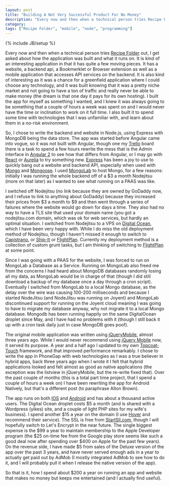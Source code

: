 ```yaml
---
layout: post
title: "Building A Not Very Successful Product For No Money"
description: "Every now and then when a technical person tries Recipe Folder out, I get asked about how the application was built and what it runs on."
category: 
tags: ["Recipe Folder", "mobile", "node", "programming"]
---
```

{% include JB/setup %}

Every now and then when a technical person tries [Recipe Folder](https://recipe-folder.com) out, I get asked about how the application was built and what it runs on.  It is kind of an interesting application in that it has quite a few moving pieces.  It has a website, a backend api, a Bookmerklet or Browser extension as well as a mobile application that accesses API services on the backend.  It is also kind of interesting as it was a chance for a greenfield application where I could choose any technology, and it was built knowing that it was a pretty niche market and not going to have a ton of traffic and really never be able to make money (the dream is that one day it pays for its own hosting).  I built the app for myself as something I wanted, and I knew it was always going to be something that a couple of hours a week was spent on and I would never have the time or inclination to work on it full time.  I also built it to spend some time with technologies that I was unfamiliar with, and learn about them in a no-risk environment.

So, I chose to write the backend and website in Node.js, using Express with MongoDB being the data store.  The app was started before Angular came into vogue, so it was not built with Angular, though one my [Trello](https://trello.com) board there is a task to spend a few hours rewrite the mess that is the Admin interface in [Angular 2](https://angular.io/) to see how that differs from Angular, or I may go with [React](http://facebook.github.io/react/) or [Aurelia](http://aurelia.io/) to try something new.  [Express](http://expressjs.com/) has been a joy to use to quickly bang out a website and backend API, especially when used with [Mongo](http://www.mongodb.org/) and [Mongoose](http://mongoosejs.com/).   I used [MongoLab](http://www.mongodb.org/) to host Mongo, for a few reasons: initially I was running the whole backend off of a $3 a month Nodejitsu (more on that later) as I wanted to see what running on a PAAS was like.  
 
 I switched off Nodejitsu (no link because they are owned by GoDaddy now, and I refuse to link to anything about GoDaddy) because they increased their prices from $3 a month to $9 and then went through a series of failures where the website would go down for days a time.  They also had no way to have a TLS site that used your domain name (you got a nodejitsu.com domain, which was ok for web services, but hardly an optimal situation.  I switched from Nodejitsu to a VPS on [Digital Ocean](https://www.digitalocean.com/), which I have been very happy with.  While I do miss the old deployment method of Nodejitsu, though I haven't missed it enough to switch to [Capistrano](http://capistranorb.com/), or [Ship-It](https://github.com/shipitjs/grunt-shipit) or [FlightPlan](https://github.com/pstadler/flightplan).  Currently my deployment method is a collection of custom grunt tasks, but I am thinking of switching to [FlightPlan](https://github.com/pstadler/flightplan) at some point.
 
 Since I was going with a PAAS for the website, I was forced to run on MongoLab a Database as a Service.  Running on MongoLab also freed me from the concerns I had heard about MongoDB databases randomly losing all my data, as MongoLab would be in charge of that (though I did still download a backup of my database once a day through a cron script).  Eventually I switched from MongoLab to a local Mongo database, as the delay over the wire was causing 100-200 milliseconds and because I started NodeJitsu (and NodeJitsu was running on Joyent) and MongoLab discontinued support for running on the Joyent cloud meaning I was going to have to migrate my database anyway, why not migrate it to a local Mongo database.  Mongodb has been running happily on the same DigitalOcean droplet since May, and I have had no problems with it (though I still back it up with a cron task daily just in case MongoDB goes poof).      
 
 The original mobile application was written using [jQueryMobile](https://jquerymobile.com/), almost three years ago.  While I would never recommend using [jQuery Mobile](http://www.agingcoder.com/programming/2014/04/26/mobile-frameworks-jquery-mobile/) now, it served its purpose.  A year and a half ago I updated to my own [Topcoat-Touch](http://www.agingcoder.com/topcoat-touch/) framework,
 and that improved performance remarkably.  I chose to write the app in PhoneGap with web technologies as I was a true believer in hybrid apps, back three years ago when I wrote it I felt that hybrid applications looked and felt almost as good as native applications (the exception was the listview in jQueryMobile, but the re-write fixed that).  Over the past couple of months (this is a total part time project, that I spend a couple of hours a week on) I have been rewriting the app for Android Natively, but that's a different post (to paraphrase Alton Brown).   
 
 The app runs on both [IOS](https://itunes.apple.com/ca/app/recipe-folder/id796838333?mt=8) and [Android](https://play.google.com/store/apps/details?id=com.recipefolder.app)
 and has about a thousand active users.  The Digital Ocean droplet costs $5 a month (and is shared with a Wordpress (yikes) site, and a couple of light PHP sites for my wife's business).  I spend another $15 a year on the domain (I use [Hover](https://hover.com/Xa23zigq) and recommend their service).   The SSL is free from [StartSll.com](https://www.startssl.com/), though I will hopefully switch to Let's Encrypt in the near future.   The single biggest expense is the $99 a year to maintain membership to the Apple Developer program (the $25 on-time fee from the Google play store seems like such a good deal now after spending over $400 on Apple for the past few years).   On the revenue side, I have made $5 from sales of the Deluxe version of the app over the past 3 years, and have never served enough ads in a year to actually get paid out by AdMob (I mostly integrated AdMob to see how to do it, and I will probably pull it when I release the native version of the app).  
 
 So that is it, how I spend about $200 a year on running an app and website that makes no money but keeps me entertained (and I actually find useful).
 
 
 
